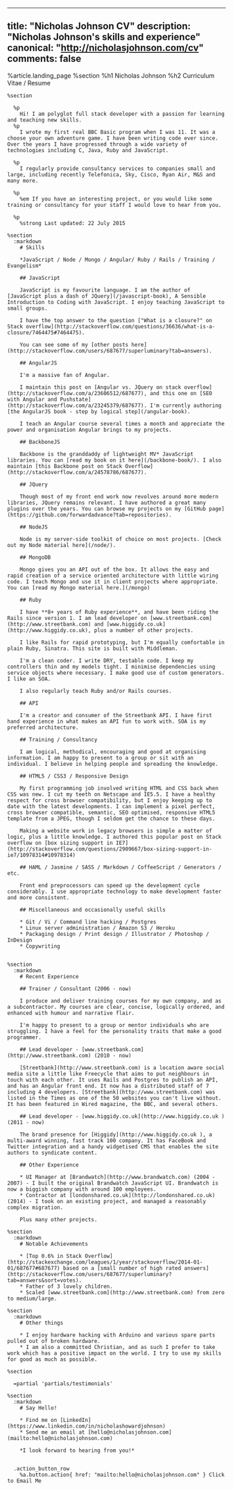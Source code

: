 ---
  title: "Nicholas Johnson CV"
  description: "Nicholas Johnson's skills and experience"
  canonical: "http://nicholasjohnson.com/cv"
  comments: false
  ---
  
  %article.landing_page
    %section
      %h1 Nicholas Johnson
      %h2 Curriculum Vitae / Resume
  
    %section
  
      %p
        Hi! I am polyglot full stack developer with a passion for learning and teaching new skills.
      %p
        I wrote my first real BBC Basic program when I was 11. It was a choose your own adventure game. I have been writing code ever since. Over the years I have progressed through a wide variety of technologies including C, Java, Ruby and JavaScript.
  
      %p
        I regularly provide consultancy services to companies small and large, including recently Telefonica, Sky, Cisco, Ryan Air, M&S and many more.
  
      %p
        %em If you have an interesting project, or you would like some training or consultancy for your staff I would love to hear from you.
  
      %p
        %strong Last updated: 22 July 2015
  
    %section
      :markdown
        # Skills
  
        *JavaScript / Node / Mongo / Angular/ Ruby / Rails / Training / Evangelism*
  
        ## JavaScript
  
        JavaScript is my favourite language. I am the author of [JavaScript plus a dash of JQuery](/javascript-book), A Sensible Introduction to Coding with JavaScript. I enjoy teaching JavaScript to small groups.
  
        I have the top answer to the question ["What is a closure?" on Stack overflow](http://stackoverflow.com/questions/36636/what-is-a-closure/7464475#7464475).
  
        You can see some of my [other posts here](http://stackoverflow.com/users/687677/superluminary?tab=answers).
  
        ## AngularJS
  
        I'm a massive fan of Angular.
  
        I maintain this post on [Angular vs. JQuery on stack overflow](http://stackoverflow.com/a/23606512/687677), and this one on [SEO with Angular and Pushstate](http://stackoverflow.com/a/23245379/687677). I'm currently authoring [the AngularJS book - step by logical step](/angular-book).
  
        I teach an Angular course several times a month and appreciate the power and organisation Angular brings to my projects.
  
        ## BackboneJS
  
        Backbone is the granddaddy of lightweight MV* JavaScript libraries. You can [read my book on it here](/backbone-book/). I also maintain [this Backbone post on Stack Overflow](http://stackoverflow.com/a/24578786/687677).
  
        ## JQuery
  
        Though most of my front end work now revolves around more modern libraries, JQuery remains relevant. I have authored a great many plugins over the years. You can browse my projects on my [GitHub page](https://github.com/forwardadvance?tab=repositories).
  
        ## NodeJS
  
        Node is my server-side toolkit of choice on most projects. [Check out my Node material here](/node/).
  
        ## MongoDB
  
        Mongo gives you an API out of the box. It allows the easy and rapid creation of a service oriented architecture with little wiring code. I teach Mongo and use it in client projects where appropriate. You can [read my Mongo material here.](/mongo)
  
        ## Ruby
  
        I have **8+ years of Ruby experience**, and have been riding the Rails since version 1. I am lead developer on [www.streetbank.com](http://www.streetbank.com) and [www.higgidy.co.uk](http://www.higgidy.co.uk), plus a number of other projects.
  
        I like Rails for rapid prototyping, but I'm equally comfortable in plain Ruby, Sinatra. This site is built with Middleman.
  
        I'm a clean coder. I write DRY, testable code. I keep my controllers thin and my models tight. I minimise dependencies using service objects where necessary. I make good use of custom generators. I like an SOA.
  
        I also regularly teach Ruby and/or Rails courses.
  
        ## API
  
        I'm a creator and consumer of the Streetbank API. I have first hand experience in what makes an API fun to work with. SOA is my preferred architecture.
  
        ## Training / Consultancy
  
        I am logical, methodical, encouraging and good at organising information. I am happy to present to a group or sit with an individual. I believe in helping people and spreading the knowledge.
  
        ## HTML5 / CSS3 / Responsive Design
  
        My first programming job involved writing HTML and CSS back when CSS was new. I cut my teeth on Netscape and IE5.5. I have a healthy respect for cross browser compatibility, but I enjoy keeping up to date with the latest developments. I can implement a pixel perfect, cross browser compatible, semantic, SEO optimised, responsive HTML5 template from a JPEG, though I seldom get the chance to these days.
  
        Making a website work in legacy browsers is simple a matter of logic, plus a little knowledge. I authored this popular post on Stack overflow on [box sizing support in IE7](http://stackoverflow.com/questions/2909667/box-sizing-support-in-ie7/10978314#10978314)
  
        ## HAML / Jasmine / SASS / Markdown / CoffeeScript / Generators / etc.
  
        Front end preprocessors can speed up the development cycle considerably. I use appropriate technology to make development faster and more consistent.
  
        ## Miscellaneous and occasionally useful skills
  
        * Git / Vi / Command line hacking / Postgres
        * Linux server administration / Amazon S3 / Heroku
        * Packaging design / Print design / Illustrator / Photoshop / InDesign
        * Copywriting
  
  
    %section
      :markdown
        # Recent Experience
  
        ## Trainer / Consultant (2006 - now)
  
        I produce and deliver training courses for my own company, and as a subcontractor. My courses are clear, concise, logically ordered, and enhanced with humour and narrative flair.
  
        I'm happy to present to a group or mentor individuals who are struggling. I have a feel for the personality traits that make a good programmer.
  
        ## Lead developer - [www.streetbank.com](http://www.streetbank.com) (2010 - now)
  
        [Streetbank](http://www.streetbank.com) is a location aware social media site a little like Freecycle that aims to put neighbours in touch with each other. It uses Rails and Postgres to publish an API, and has an Angular front end. It now has a distributed staff of 7 including 4 developers. [Streetbank](http://www.streetbank.com) was listed in the Times as one of the 50 websites you can't live without. It has been featured in Wired magazine, the BBC, and several others.
  
        ## Lead developer - [www.higgidy.co.uk](http://www.higgidy.co.uk ) (2011 - now)
  
        The brand presence for [Higgidy](http://www.higgidy.co.uk ), a multi-award winning, fast track 100 company. It has FaceBook and Twitter integration and a handy widgetised CMS that enables the site authors to syndicate content.
  
        ## Other Experience
  
        * UI Manager at [Brandwatch](http://www.brandwatch.com) (2004 - 2007) - I built the original Brandwatch JavaScript UI. Brandwatch is now a biggish company with around 100 employees.
        * Contractor at [londonshared.co.uk](http://londonshared.co.uk) (2014) - I took on an existing project, and managed a reasonably complex migration.
  
        Plus many other projects.
  
    %section
      :markdown
        # Notable Achievements
  
        * [Top 0.6% in Stack Overflow](http://stackexchange.com/leagues/1/year/stackoverflow/2014-01-01/687677#687677) based on a [small number of high rated answers](http://stackoverflow.com/users/687677/superluminary?tab=answers&sort=votes).
        * Father of 3 lovely children.
        * Scaled [www.streetbank.com](http://www.streetbank.com) from zero to medium/large.
  
    %section
      :markdown
        # Other things
  
        * I enjoy hardware hacking with Arduino and various spare parts pulled out of broken hardware.
        * I am also a committed Christian, and as such I prefer to take work which has a positive impact on the world. I try to use my skills for good as much as possible.
  
    %section
  
      =partial 'partials/testimonials'
  
    %section
      :markdown
        # Say Hello!
  
        * Find me on [LinkedIn](https://www.linkedin.com/in/nicholashowardjohnson)
        * Send me an email at [hello@nicholasjohnson.com](mailto:hello@nicholasjohnson.com)
  
        *I look forward to hearing from you!*
  
  
      .action_button_row
        %a.button.action{ href: "mailto:hello@nicholasjohnson.com" } Click to Email Me
  